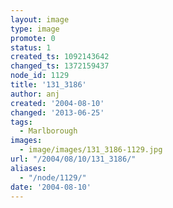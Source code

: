```yaml
---
layout: image
type: image
promote: 0
status: 1
created_ts: 1092143642
changed_ts: 1372159437
node_id: 1129
title: '131_3186'
author: anj
created: '2004-08-10'
changed: '2013-06-25'
tags:
  - Marlborough
images:
  - image/images/131_3186-1129.jpg
url: "/2004/08/10/131_3186/"
aliases:
  - "/node/1129/"
date: '2004-08-10'
---
```


